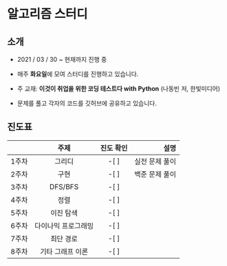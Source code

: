 
# 알고리즘 스터디

## 소개

- 2021 / 03 / 30 ~ 현재까지 진행 중

- 매주 **화요일**에 모여 스터디를 진행하고 있습니다.

- 주 교재: **이것이 취업을 위한 코딩 테스트다 with Python** (나동빈 저, 한빛미디어)

- 문제를 풀고 각자의 코드를 깃허브에 공유하고 있습니다.

## 진도표

|  | 주제 | 진도 확인 | 설명 |
|---|:---:|:---:|---:|
| 1주차 | 그리디 | -[ ] | 실전 문제 풀이 |
| 2주차 | 구현 | -[ ] | 백준 문제 풀이 |
| 3주차 | DFS/BFS | -[ ] | |
| 4주차 | 정렬 | -[ ] ||
| 5주차 | 이진 탐색 | -[ ] ||
| 6주차 | 다이나믹 프로그래밍 | -[ ] ||
| 7주차 | 최단 경로 | -[ ] ||
| 8주차 | 기타 그래프 이론 | -[ ] ||
